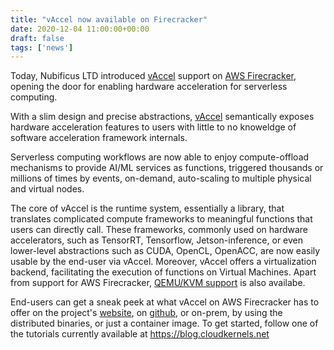 ```yaml
---
title: "vAccel now available on Firecracker"
date: 2020-12-04 11:00:00+00:00
draft: false
tags: ['news']
---
```


Today, Nubificus LTD introduced [vAccel][1] support on [AWS Firecracker][2],
opening the door for enabling hardware acceleration for serverless computing. 

With a slim design and precise abstractions, [vAccel][3] semantically exposes
hardware acceleration features to users with little to no knoweldge of software
acceleration framework internals.

Serverless computing workflows are now able to enjoy compute-offload mechanisms
to provide AI/ML services as functions, triggered thousands or millions of
times by events, on-demand, auto-scaling to multiple physical and virtual
nodes.                                     

The core of vAccel is the runtime system, essentially a library, that
translates complicated compute frameworks to meaningful functions that users
can directly call. These frameworks, commonly used on hardware accelerators,
such as TensorRT, Tensorflow, Jetson-inference, or even lower-level
abstractions such as CUDA, OpenCL, OpenACC, are now easily usable by the
end-user via vAccel. Moreover, vAccel offers a virtualization backend,
facilitating the execution of functions on Virtual Machines. Apart from support
for AWS Firecracker, [QEMU/KVM support][1] is also availabe.

End-users can get a sneak peek at what vAccel on AWS Firecracker has to offer
on the project's [website][4], on [github][5], or on-prem, by using the
distributed binaries, or just a container image. To get started, follow one of
the tutorials currently available at https://blog.cloudkernels.net

[1]: https://blog.cloudkernels.net/posts/vaccel
[2]: https://firecracker-microvm.github.io/
[3]: https://blog.cloudkernels.net/posts/vaccel
[4]: https://vaccel.org
[5]: https://github.com/cloudkernels/vaccelrt
